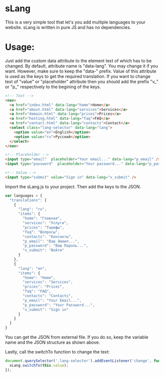 # sLang
This is a very simple tool that let's you add multiple languages to your website. sLang is written in pure JS and has no dependencies.

# Usage:
Just add the custom data attribute to the element text of which has to be changed. By default, attribute name is "data-lang". You may change it if you want. However, make sure to keep the "data-" prefix. Value of this attribute is used as the keys to get the required translation.
If you want to change text of "value" or "placeholder" attribute then you should add the prefix "v_" or "p_" respectively to the begining of the keys.

```html
<!-- Text -->
<nav>
  <a href="index.html" data-lang="home">Home</a>
  <a href="about.html" data-lang="services">Services</a>
  <a href="domain.html" data-lang="prices">Prices</a>
  <a href="hosting.html" data-lang="faq">FAQ</a>
  <a href="contact.html" data-lang="contacts">Contact</a>
  <select class="lang-selector" data-lang="lang">
    <option value="en">English</option>
    <option value="ru">Pусский</option>
  </select>
</nav>

<!-- Placeholder -->
<input type="email"  placeholder="Your email..." data-lang="p_email" />
<input type="password"  placeholder="Your password..." data-lang="p_password" />

<!-- Value -->
<input type="submit" value="Sign in" data-lang="v_submit" />

```

Import the sLang.js to your project. Then add the keys to the JSON. 

```javascript
var languages = {
  "translations": [
    {
      "lang": "ru",
      "items": {
        "home": "Главная",
        "services": "Услуги",
        "prices": "Тарифы",
        "faq": "Вопросы",
        "contacts": "Контакты",
        "p_email": "Ваш Эмаил...",
        "p_password": "Ваш Пароль...",
        "v_submit": "Войти"
      }
    },
    {
      "lang": "en",
      "items": {
        "home": "Home",
        "services": "Services",
        "prices": "Prices",
        "faq": "FAQ",
        "contacts": "Contacts",
        "p_email": "Your Email...",
        "p_password": "Your Password...",
        "v_submit": "Sign in"
      }
    }
  ]
}
  ```
You can get the JSON from external file. If you do so, keep the variable name and the JSON structure as shown above.
 
Lastly, call the switchTo function to change the text:

```javascript
document.querySelector('.lang-selector').addEventListener('change', function() {
  sLang.switchTo(this.value);
});
```

